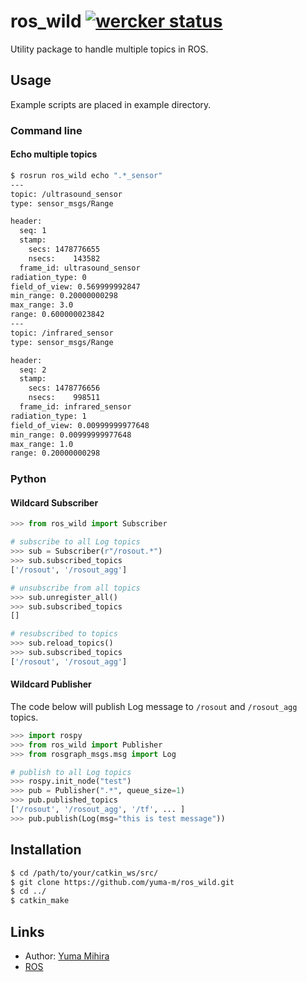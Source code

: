 # ros_wild [![wercker status](https://app.wercker.com/status/3abcf80d47591d27645af7362fbee6df/s/master "wercker status")](https://app.wercker.com/project/byKey/3abcf80d47591d27645af7362fbee6df)

Utility package to handle multiple topics in ROS.

## Usage

Example scripts are placed in example directory.

### Command line

#### Echo multiple topics

```bash
$ rosrun ros_wild echo ".*_sensor"
---
topic: /ultrasound_sensor
type: sensor_msgs/Range

header: 
  seq: 1
  stamp: 
    secs: 1478776655
    nsecs:    143582
  frame_id: ultrasound_sensor
radiation_type: 0
field_of_view: 0.569999992847
min_range: 0.20000000298
max_range: 3.0
range: 0.600000023842
---
topic: /infrared_sensor
type: sensor_msgs/Range

header: 
  seq: 2
  stamp: 
    secs: 1478776656
    nsecs:    998511
  frame_id: infrared_sensor
radiation_type: 1
field_of_view: 0.00999999977648
min_range: 0.00999999977648
max_range: 1.0
range: 0.20000000298
```

### Python

#### Wildcard Subscriber

```python
>>> from ros_wild import Subscriber

# subscribe to all Log topics
>>> sub = Subscriber(r"/rosout.*")
>>> sub.subscribed_topics
['/rosout', '/rosout_agg']

# unsubscribe from all topics
>>> sub.unregister_all()
>>> sub.subscribed_topics
[]

# resubscribed to topics
>>> sub.reload_topics()
>>> sub.subscribed_topics
['/rosout', '/rosout_agg']
```

#### Wildcard Publisher

The code below will publish Log message to `/rosout` and `/rosout_agg` topics.

```python
>>> import rospy
>>> from ros_wild import Publisher
>>> from rosgraph_msgs.msg import Log

# publish to all Log topics
>>> rospy.init_node("test")
>>> pub = Publisher(".*", queue_size=1)
>>> pub.published_topics
['/rosout', '/rosout_agg', '/tf', ... ]
>>> pub.publish(Log(msg="this is test message"))
```

## Installation

```bash
$ cd /path/to/your/catkin_ws/src/
$ git clone https://github.com/yuma-m/ros_wild.git
$ cd ../
$ catkin_make
```

## Links

- Author: [Yuma Mihira](http://yurax2.com)
- [ROS](http://www.ros.org/)
